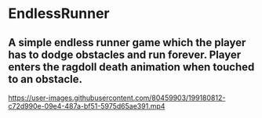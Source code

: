 # EndlessRunner

## A simple endless runner game which the player has to dodge obstacles and run forever. Player enters the ragdoll death animation when touched to an obstacle.

https://user-images.githubusercontent.com/80459903/199180812-c72d990e-09e4-487a-bf51-5975d65ae391.mp4
